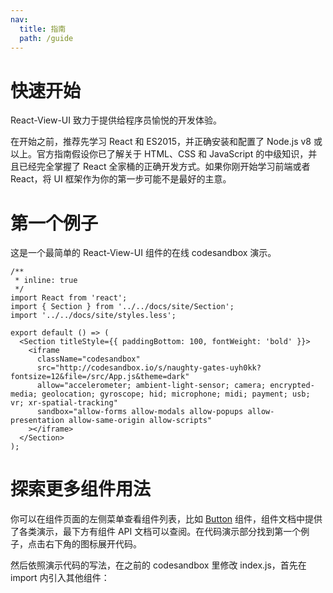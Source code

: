 ```yaml
---
nav:
  title: 指南
  path: /guide
---
```


# 快速开始

React-View-UI 致力于提供给程序员愉悦的开发体验。

<Alert>在开始之前，推荐先学习 React 和 ES2015，并正确安装和配置了 Node.js v8 或以上。官方指南假设你已了解关于 HTML、CSS 和 JavaScript 的中级知识，并且已经完全掌握了 React 全家桶的正确开发方式。如果你刚开始学习前端或者 React，将 UI 框架作为你的第一步可能不是最好的主意。</Alert>

# 第一个例子

这是一个最简单的 React-View-UI 组件的在线 codesandbox 演示。

```tsx
/**
 * inline: true
 */
import React from 'react';
import { Section } from '../../docs/site/Section';
import '../../docs/site/styles.less';

export default () => (
  <Section titleStyle={{ paddingBottom: 100, fontWeight: 'bold' }}>
    <iframe
      className="codesandbox"
      src="http://codesandbox.io/s/naughty-gates-uyh0kk?fontsize=12&file=/src/App.js&theme=dark"
      allow="accelerometer; ambient-light-sensor; camera; encrypted-media; geolocation; gyroscope; hid; microphone; midi; payment; usb; vr; xr-spatial-tracking"
      sandbox="allow-forms allow-modals allow-popups allow-presentation allow-same-origin allow-scripts"
    ></iframe>
  </Section>
);
```

# 探索更多组件用法

你可以在组件页面的左侧菜单查看组件列表，比如 <a href="http://react-view-ui.com:92/#/common/button">Button</a> 组件，组件文档中提供了各类演示，最下方有组件 API 文档可以查阅。在代码演示部分找到第一个例子，点击右下角的图标展开代码。

然后依照演示代码的写法，在之前的 codesandbox 里修改 index.js，首先在 import 内引入其他组件：
